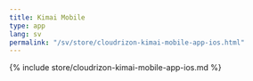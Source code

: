 ```yaml
---
title: Kimai Mobile
type: app 
lang: sv
permalink: "/sv/store/cloudrizon-kimai-mobile-app-ios.html"
---
```


{% include store/cloudrizon-kimai-mobile-app-ios.md %}
